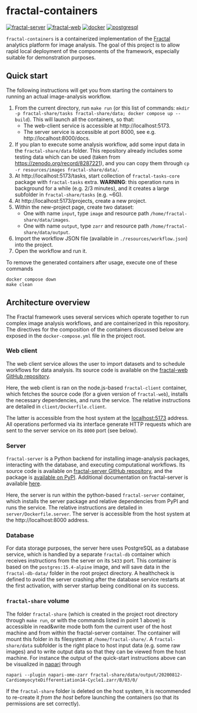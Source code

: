 # fractal-containers

[![fractal-server](https://img.shields.io/badge/fractal--server-1.3.5a1-blue)](https://pypi.org/project/fractal-server/1.3.5a1/)
[![fractal-web](https://img.shields.io/badge/fractal--web-0.5.4-blue)](https://github.com/fractal-analytics-platform/fractal-web/releases/tag/0.5.4)
[![docker](https://img.shields.io/badge/deployment-docker-blue)](https://github.com/docker)
[![postgresql](https://img.shields.io/badge/PostgreSQL-FF0000)](https://github.com/postgres/postgres)


`fractal-containers` is a containerized implementation of the
[Fractal](https://fractal-analytics-platform.github.io) analytics platform for
image analysis. The goal of this project is to allow rapid local deployment of
the components of the framework, especially suitable for demonstration
purposes.


## Quick start

The following instructions will get you from starting the containers to running
an actual image-analysis workflow.

1. From the current directory, run `make run` (or this list of commands: `mkdir -p fractal-share/tasks fractal-share/data; docker compose up --build`). This will launch all the containers, so that:
    * The web-client service is accessible at http://localhost:5173.
    * The server service is accessible at port 8000, see e.g. http://localhost:8000/docs.
2. If you plan to execute some analysis workflow, add some input data in the `fractal-share/data` folder. This repository already includes some testing data which can be used (taken from https://zenodo.org/record/8287221), and you can copy them through `cp -r resources/images fractal-share/data/`.
3. At http://localhost:5173/tasks, start collection of `fractal-tasks-core` package with `fractal-tasks` extra. **WARNING**: this operation runs in background for a while (e.g. 2/3 minutes), and it creates a large subfolder in `fractal-share/tasks` (e.g. ~6G).
4. At http://localhost:5173/projects, create a new project.
5. Within the new-project page, create two dataset:
    * One with name `input`, type `image` and resource path `/home/fractal-share/data/images`.
    * One with name `output`, type `zarr` and resource path `/home/fractal-share/data/output`.
6. Import the workflow JSON file (available in `./resources/workflow.json`) into the project.
7. Open the workflow and run it.
  

To remove the generated containers after usage, execute one of these commands
```
docker compose down
make clean
```


## Architecture overview

The Fractal framework uses several services which operate together to run
complex image analysis workflows, and are containerized in this repository. The
directives for the composition of the containers discussed below are exposed in
the `docker-compose.yml` file in the project root.

### Web client

The web client service allows the user to import datasets and to schedule
workflows for data analysis. Its source code is available on the [fractal-web
GitHub repository](https://github.com/fractal-analytics-platform/fractal-web).

Here, the web client is ran on the node.js-based `fractal-client` container,
which fetches the source code (for a given version of `fractal-web`), installs
the necessary dependencies, and runs the service. The relative instructions are
detailed in `client/Dockerfile.client`.

The latter is accessible from the host system at the
[localhost:5173](localhost:5173) address. All operations
performed via its interface generate HTTP requests which are
sent to the server service on its `8000` port (see below).

### Server

`fractal-server` is a Python backend for installing image-analysis packages,
interacting with the database, and executing computational workflows. Its
source code is available on [fractal-server GitHub
repository](https://fractal-analytics-platform.github.io/fractal-server), and
the package is [available on PyPI](https://pypi.org/project/fractal-server).
Additional documentation on fractal-server is available
[here](https://fractal-analytics-platform.github.io/fractal-server/).

Here, the server is run within the python-based `fractal-server` container,
which installs the server package and relative dependencies from PyPI and runs
the service. The relative instructions are detailed in
`server/Dockerfile.server`. The server is accessible from the host system at
the http://localhost:8000 address.

### Database

For data storage purposes, the server here uses PostgreSQL as a database
service, which is handled by a separate `fractal-db` container which receives
instructions from the server on its `5433` port. This container is based on
the `postgres:15.4-alpine` image, and will save data in the `fractal-db-data/`
folder in the root project directory. A healthcheck is defined to avoid the
server crashing after the database service restarts at the first activation,
with server startup being conditional on its success.


### `fractal-share` volume

The folder `fractal-share` (which is created in the project root directory
through `make run`, or with the commands listed in point 1 above) is accessible
in read&write mode both fom the current user of the host machine and from
within the fractal-server container. The container will mount this folder in
its filesystem at `/home/fractal-share/`. A `fractal-share/data` subfolder is
the right place to host input data (e.g. some raw images) and to write output
data so that they can be viewed from the host machine.  For instance the output
of the quick-start instructions above can be visualized in
[napari](https://napari.org) through
```
napari --plugin napari-ome-zarr fractal-share/data/output/20200812-CardiomyocyteDifferentiation14-Cycle1.zarr/B/03/0/
```

If the `fractal-share` folder is deleted on the host system, it is recommended
to re-create it *from the host* before launching the containers (so that its
permissions are set correctly).
